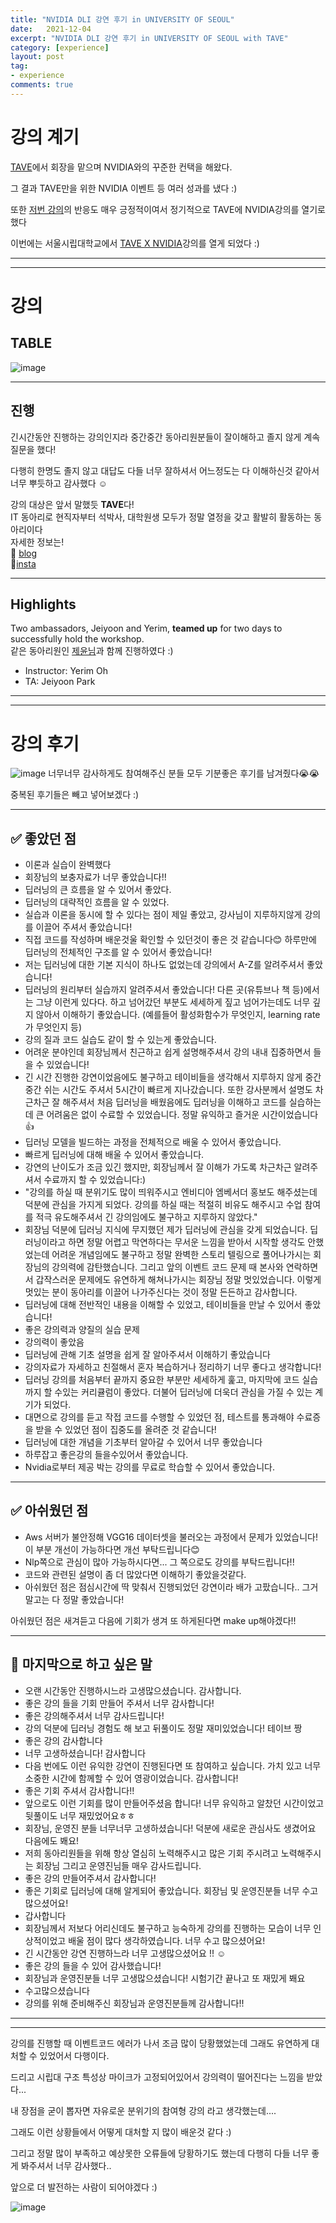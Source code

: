 ```yaml
---
title: "NVIDIA DLI 강연 후기 in UNIVERSITY OF SEOUL"
date:   2021-12-04
excerpt: "NVIDIA DLI 강연 후기 in UNIVERSITY OF SEOUL with TAVE"
category: [experience]
layout: post
tag:
- experience
comments: true
--- 
```




# 강의 계기

[TAVE](https://blog.naver.com/t-ave)에서 회장을 맡으며 NVIDIA와의 꾸준한 컨택을 해왔다.   

그 결과 TAVE만을 위한 NVIDIA 이벤트 등 여러 성과를 냈다 :)

또한 [저번 강의](https://yerimoh.github.io/Instructor/)의 반응도 매우 긍정적이여서  정기적으로 TAVE에 NVIDIA강의를 열기로했다

이번에는 서울시립대학교에서 [TAVE X NVIDIA](https://www.instagram.com/p/Cb94v2nPMNK/)강의를 열게 되었다 :)


-----
-----

# 강의 


## TABLE

![image](https://user-images.githubusercontent.com/76824611/146755972-bd67ad47-c530-4adf-a880-ecb6a5938019.png)

---

## 진행
긴시간동안 진행하는 강의인지라 중간중간 동아리원분들이 잘이해하고 졸지 않게 계속 질문을 했다!   

다행히 한명도 졸지 않고 대답도 다들 너무 잘하셔서 어느정도는 다 이해하신것 같아서 너무 뿌듯하고 감사했다 ☺️    


강의 대상은 앞서 말했듯 **TAVE**다!     
IT 동아리로 현직자부터 석박사, 대학원생 모두가 정말 열정을 갖고 활발히 활동하는 동아리이다    
자세한 정보는!         
🔹 [blog](https://blog.naver.com/t-ave)    
🔹[insta](https://www.instagram.com/tave_wave/)       




----


## Highlights
Two ambassadors, Jeiyoon and Yerim, **teamed up** for two days to successfully hold the workshop.          
같은 동아리원인 [제윤님](https://jeiyoon.github.io/)과 함께 진행하였다 :)    

 
- Instructor: Yerim Oh   
- TA: Jeiyoon Park   


----
----

# 강의 후기
![image](https://user-images.githubusercontent.com/76824611/146757225-04f452b3-f5af-4fa7-90c7-1a676b985f7c.png)
너무너무 감사하게도 참여해주신 분들 모두 기분좋은 후기를 남겨줬다😭😭

중복된 후기들은 빼고 넣어보겠다 :)


---

## ✅ 좋았던 점

* 이론과 실습이 완벽했다  
* 회장님의 보충자료가 너무 좋았습니다!!  
* 딥러닝의 큰 흐름을 알 수 있어서 좋았다.  
* 딥러닝의 대략적인 흐름을 알 수 있었다.  
* 실습과 이론을 동시에 할 수 있다는 점이 제일 좋았고, 강사님이 지루하지않게 강의를 이끌어 주셔서 좋았습니다!  
* 직접 코드를 작성하며 배운것울 확인할 수 있던것이 좋은 것 같습니다😊 하루만에 딥러닝의 전체적인 구조를 알 수 있어서 좋았습니다!  
* 저는 딥러닝에 대한 기본 지식이 하나도 없었는데 강의에서 A-Z를 알려주셔서 좋았습니다!  
* 딥러닝의 원리부터 실습까지 알려주셔서 좋았습니다! 다른 곳(유튜브나 책 등)에서는 그냥 이런게 있다다. 하고 넘어갔던 부분도 세세하게 짚고 넘어가는데도 너무 깊지 않아서 이해하기 좋았습니다. (예를들어 활성화함수가 무엇인지, learning rate가 무엇인지 등)    
* 강의 질과 코드 실습도 같이 할 수 있는게 좋았습니다.  
* 어려운 분야인데 회장님께서 친근하고 쉽게 설명해주셔서 강의 내내 집중하면서 들을 수 있었습니다!  
* 긴 시간 진행한 강연이었음에도 불구하고 테이비들을 생각해서 지루하지 않게 중간중간 쉬는 시간도 주셔서 5시간이 빠르게 지나갔습니다. 또한 강사분께서 설명도 차근차근 잘 해주셔서 처음 딥러닝을 배웠음에도 딥러닝을 이해하고 코드를 실습하는데 큰 어려움은 없이 수료할 수 있었습니다. 정말 유익하고 즐거운 시간이었습니다 👍       
* 딥러닝 모델을 빌드하는 과정을 전체적으로 배울 수 있어서 좋았습니다.  
* 빠르게 딥러닝에 대해 배울 수 있어서 좋았습니다.  
* 강연의 난이도가 조금 있긴 했지만, 회장님께서 잘 이해가 가도록 차근차근 알려주셔서 수료까지 할 수 있었습니다:)  
* "강의를 하실 때 분위기도 많이 띄워주시고 엔비디아 엠베서더 홍보도 해주셨는데 덕분에 관심을 가지게 되었다. 강의를 하실 때는 적절히 비유도 해주시고 수업 참여를 적극 유도해주셔서 긴 강의임에도 불구하고 지루하지 않았다."     
* 회장님 덕분에 딥러닝 지식에 무지했던 제가 딥러닝에 관심을 갖게 되었습니다. 딥러닝이라고 하면 정말 어렵고 막연하다는 무서운 느낌을 받아서 시작할 생각도 안했었는데 어려운 개념임에도 불구하고 정말 완벽한 스토리 텔링으로 풀어나가시는 회장님의 강의력에 감탄했습니다. 그리고 앞의 이벤트 코드 문제 때 본사와 연락하면서 갑작스러운 문제에도 유연하게 해쳐나가시는 회장님 정말 멋있었습니다.  이렇게 멋있는 분이 동아리를 이끌어 나가주신다는 것이 정말 든든하고 감사합니다.        
* 딥러닝에 대해 전반적인 내용을 이해할 수 있었고, 테이비들을 만날 수 있어서 좋았습니다!    
* 좋은 강의력과 양질의 실습 문제  
* 강의력이 좋았음  
* 딥러닝에 관해 기초 설명을 쉽게 잘 알아주셔서 이해하기 좋았습니다  
* 강의자료가 자세하고 친절해서 혼자 복습하거나 정리하기 너무 좋다고 생각합니다!     
* 딥러닝 강의를 처음부터 끝까지 중요한 부분만 세세하게 훑고, 마지막에 코드 실습까지 할 수있는 커리큘럼이 좋았다. 더불어 딥러닝에 더욱더 관심을 가질 수 있는 계기가 되었다.  
* 대면으로 강의를 듣고 작접 코드를 수행할 수 있었던 점, 테스트를 통과해야 수료증을 받을 수 있었던 점이 집중도를 올려준 것 같습니다!  
* 딥러닝에 대한 개념을 기초부터 알아갈 수 있어서 너무 좋았습니다  
* 하루잡고 좋은강의 들을수있어서 좋았습니다.   
* Nvidia로부터 제공 박는 강의를 무료로 학습할 수 있어서 좋았습니다.  



-----

## ✅ 아쉬웠던 점
* Aws 서버가 불안정해 VGG16 데이터셋을 불러오는 과정에서 문제가 있었습니다! 이 부분 개선이 가능하다면 개선 부탁드립니다😊    
* Nlp쪽으로 관심이 많아 가능하시다면... 그 쪽으로도 강의를 부탁드립니다!!     
* 코드와 관련된 설명이 좀 더 많았다면 이해하기 좋았을것같다.    
* 아쉬웠던 점은 점심시간에 딱 맞춰서 진행되었던 강연이라 배가 고팠습니다.. 그거 말고는 다 정말 좋았습니다!   

아쉬웠던 점은 새겨듣고 다음에 기회가 생겨 또 하게된다면 make up해야겠다!!


----

## 💌 마지막으로 하고 싶은 말
* 오랜 시간동안 진행하시느라 고생많으셨습니다. 감사합니다.     
* 좋은 강의 들을 기회 만들어 주셔서 너무 감사합니다!     
* 좋은 강의해주셔서 너무 감사드립니다!   
* 강의 덕분에 딥러닝 경험도 해 보고 뒤풀이도 정말 재미있었습니다! 테이브 짱    
* 좋은 강의 감사합니다   
* 너무 고생하셨습니다! 감사합니다   
* 다음 번에도 이런 유익한 강연이 진행된다면 또 참여하고 싶습니다. 가치 있고 너무 소중한 시간에 함께할 수 있어 영광이었습니다. 감사합니다!     
* 좋은 기회 주셔서 감사합니다!!   
* 앞으로도 이런 기회를 많이 만들어주셨음 합니다! 너무 유익하고 알찼던 시간이었고 뒷풀이도 너무 재밌었어요ㅎㅎ      
* 회장님, 운영진 분들 너무너무 고생하셨습니다! 덕분에 새로운 관심사도 생겼어요 다음에도 봬요!   
* 저희 동아리원들을 위해 항상 열심히 노력해주시고 많은 기회 주시려고 노력해주시는 회장님 그리고 운영진님들 매우 감사드립니다.       
* 좋은 강의 만들어주셔서 감사합니다!    
* 좋은 기회로 딥러닝에 대해 알게되어 좋았습니다. 회장님 및 운영진분들 너무 수고 많으셨어요!   
* 갑사합니다   
* 회장님께서 저보다 어리신데도 불구하고 능숙하게 강의를 진행하는 모습이 너무 인상적이었고 배울 점이 많다 생각하였습니다. 너무 수고 많으셨어요!   
* 긴 시간동안 강연 진행하느라 너무 고생많으셨어요 !! ☺️   
* 좋은 강의 들을 수 있어 감사했습니다!    
* 회장님과 운영진분들 너무 고생많으셨습니다! 시험기간 끝나고 또 재밌게 봬요   
* 수고많으셨습니다   
* 강의를 위해 준비해주신 회장님과 운영진분들께 감사합니다!!     




----
----

강의를 진행할 때 이벤트코드 에러가 나서 조금 많이 당황했었는데 그래도 유연하게 대처할 수 있었어서 다행이다.

드리고 시립대 구조 특성상 마이크가 고정되어있어서 강의력이 떨어진다는 느낌을 받았다... 

내 장점을 굳이 뽑자면 자유로운 분위기의 참여형 강의 라고 생각했는데....

그래도 이런 상황들에서 어떻게 대처할 지 많이 배운것 같다 :)

그리고 정말 많이 부족하고 예상못한 오류들에 당황하기도 했는데 다행히 다들 너무 좋게 봐주셔서 너무 감사했다..   

앞으로 더 발전하는 사람이 되어야겠다 :)     













![image](https://user-images.githubusercontent.com/76824611/146759346-65bd9e24-cff3-4245-8715-5d464d9e0ddf.png)






































































































































































































